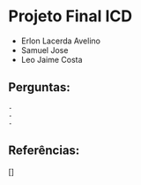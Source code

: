 # Projeto Final ICD

- Erlon Lacerda Avelino
- Samuel Jose
- Leo Jaime Costa


## Perguntas:
	- 
	- 
	- 

## Referências:

[]
